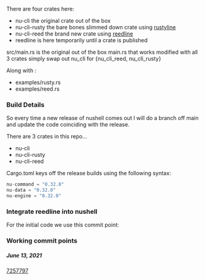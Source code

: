 
There are four crates here:

* nu-cli the original crate out of the box
* nu-cli-rusty the bare bones slimmed down crate using [rustyline](https://github.com/kkawakam/rustyline)
* nu-cli-reed the brand new crate using [reedline](https://github.com/jonathandturner/reedline)
* reedline is here temporarily until a crate is published

src/main.rs is the original out of the box main.rs that works modified
with all 3 crates simply swap out nu_cli for {nu_cli_reed, nu_cli_rusty}

Along with :

* examples/rusty.rs
* examples/reed.rs

### Build Details

So every time a new release of nushell comes out I will do a branch off main and update the code coinciding with the release.

There are 3 crates in this repo...

  * nu-cli
  * nu-cli-rusty
  * nu-cli-reed

Cargo.toml keys off the release builds using the following syntax:

```rust
nu-command = "0.32.0"
nu-data = "0.32.0"
nu-engine = "0.32.0"
```

### Integrate reedline into nushell

For the initial code we use this commit point:

### Working commit points

##### June 13, 2021

[7257797](https://github.com/jonathandturner/reedline/commit/725779728c078fa62ee7b16a6589ae4cc03ee44a)
